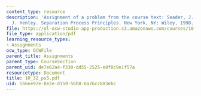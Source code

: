 ```yaml
---
content_type: resource
description: 'Assignment of a problem from the course text: Seader, J. D., and Ernest
  J. Henley. Separation Process Principles. New York, NY: Wiley, 1998. ISBN: 0471586269.'
file: https://ol-ocw-studio-app-production.s3.amazonaws.com/courses/10-32-separation-processes-spring-2005/5b6ee97e8e2ed15956b86a76cc883ebc_10_32_ps5.pdf
file_type: application/pdf
learning_resource_types:
- Assignments
ocw_type: OCWFile
parent_title: Assignments
parent_type: CourseSection
parent_uid: de7e62a4-f330-dd55-2525-e8f8c9e1f57a
resourcetype: Document
title: 10_32_ps5.pdf
uid: 5b6ee97e-8e2e-d159-56b8-6a76cc883ebc
---
```


